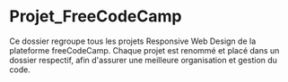 # Projet_FreeCodeCamp

Ce dossier regroupe tous les projets Responsive Web Design de la plateforme freeCodeCamp.
Chaque projet est renommé et placé dans un dossier respectif, afin d'assurer une meilleure organisation et gestion du code.
